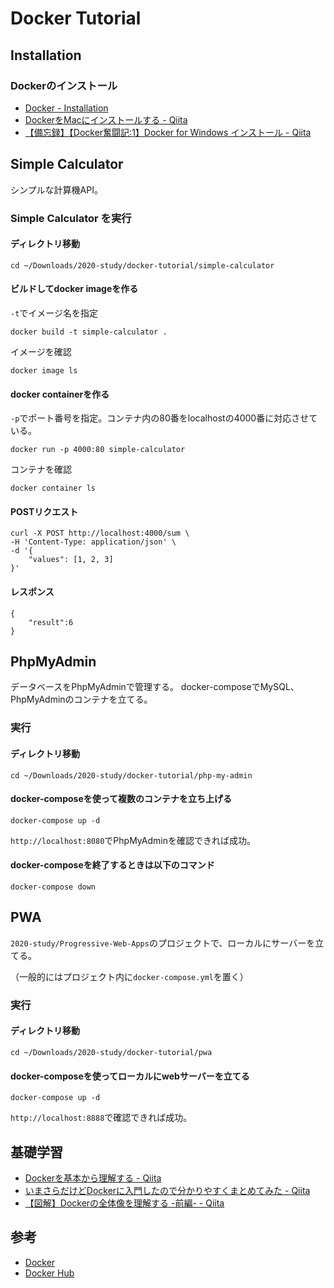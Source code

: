 # Docker Tutorial

## Installation

### Dockerのインストール

- [Docker - Installation](https://docs.docker.com/install/)
- [DockerをMacにインストールする - Qiita](https://qiita.com/kurkuru/items/127fa99ef5b2f0288b81)
- [【備忘録】【Docker奮闘記:1】Docker for Windows インストール - Qiita](https://qiita.com/manamiTakada/items/c1394e5e3358802a9446)

## Simple Calculator

シンプルな計算機API。

### Simple Calculator を実行

#### ディレクトリ移動

``` change directory
cd ~/Downloads/2020-study/docker-tutorial/simple-calculator
```

#### ビルドしてdocker imageを作る

`-t`でイメージ名を指定

``` build simple calculator
docker build -t simple-calculator .
```

イメージを確認

```
docker image ls
```

#### docker containerを作る

`-p`でポート番号を指定。コンテナ内の80番をlocalhostの4000番に対応させている。

``` run simple calculator
docker run -p 4000:80 simple-calculator
```

コンテナを確認

```
docker container ls
```

#### POSTリクエスト

``` request /sum
curl -X POST http://localhost:4000/sum \
-H 'Content-Type: application/json' \
-d '{
    "values": [1, 2, 3]
}'
```

#### レスポンス

``` response /sum
{
    "result":6
}
```

## PhpMyAdmin

データベースをPhpMyAdminで管理する。
docker-composeでMySQL、PhpMyAdminのコンテナを立てる。

### 実行

#### ディレクトリ移動

``` change directory
cd ~/Downloads/2020-study/docker-tutorial/php-my-admin
```

#### docker-composeを使って複数のコンテナを立ち上げる

```
docker-compose up -d
```

`http://localhost:8080`でPhpMyAdminを確認できれば成功。

#### docker-composeを終了するときは以下のコマンド

```
docker-compose down
```

## PWA

`2020-study/Progressive-Web-Apps`のプロジェクトで、ローカルにサーバーを立てる。

（一般的にはプロジェクト内に`docker-compose.yml`を置く）

### 実行

#### ディレクトリ移動

``` change directory
cd ~/Downloads/2020-study/docker-tutorial/pwa
```

#### docker-composeを使ってローカルにwebサーバーを立てる

```
docker-compose up -d
```

`http://localhost:8888`で確認できれば成功。

## 基礎学習

- [Dockerを基本から理解する - Qiita](https://qiita.com/yosemite2307/items/96deef2ece54dc73827c)
- [いまさらだけどDockerに入門したので分かりやすくまとめてみた - Qiita](https://qiita.com/gold-kou/items/44860fbda1a34a001fc1)
- [【図解】Dockerの全体像を理解する -前編- - Qiita](https://qiita.com/etaroid/items/b1024c7d200a75b992fc)

## 参考

- [Docker](https://www.docker.com/)
- [Docker Hub](https://hub.docker.com/)
